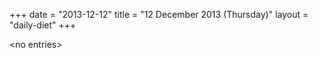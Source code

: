 +++
date = "2013-12-12"
title = "12 December 2013 (Thursday)"
layout = "daily-diet"
+++


\<no entries\>

